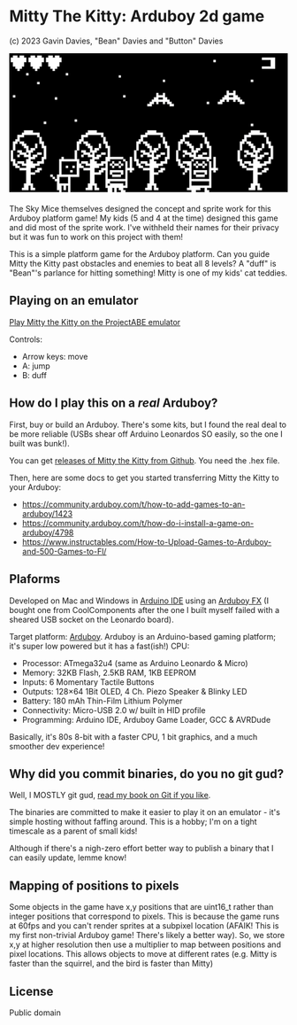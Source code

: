 Mitty The Kitty: Arduboy 2d game
==

(c) 2023 Gavin Davies, "Bean" Davies and "Button" Davies

![Screenshot](mitty.png "Mitty the Kitty gameplay screenshot")

The Sky Mice themselves designed the concept and sprite work for this Arduboy platform game! My kids (5 and 4 at the time) designed this game and did most of the sprite work. I've withheld their names for their privacy but it was fun to work on this project with them!

This is a simple platform game for the Arduboy platform. Can you guide Mitty the Kitty past obstacles and enemies to beat all 8 levels? A "duff" is "Bean"'s parlance for hitting something! Mitty is one of my kids' cat teddies.

Playing on an emulator
--

[Play Mitty the Kitty on the ProjectABE emulator](https://felipemanga.github.io/ProjectABE/?url=https://github.com/gavD/mitty_the_kitty/releases/latest/download/mitty_the_kitty.ino.hex)

Controls:
- Arrow keys: move
- A: jump
- B: duff

How do I play this on a _real_ Arduboy?
--

First, buy or build an Arduboy. There's some kits, but I found the real deal to be more reliable (USBs shear off Arduino Leonardos SO easily, so the one I built was bunk!).

You can get [releases of Mitty the Kitty from Github](https://github.com/gavD/mitty_the_kitty/releases). You need the .hex file.

Then, here are some docs to get you started transferring Mitty the Kitty to your Arduboy:

- https://community.arduboy.com/t/how-to-add-games-to-an-arduboy/1423
- https://community.arduboy.com/t/how-do-i-install-a-game-on-arduboy/4798
- https://www.instructables.com/How-to-Upload-Games-to-Arduboy-and-500-Games-to-Fl/

Plaforms
--

Developed on Mac and Windows in [Arduino IDE](https://www.arduino.cc/en/software) using an [Arduboy FX](https://www.arduboy.com/shop/p/arduboy-fx) (I bought one from CoolComponents after the one I built myself failed with a sheared USB socket on the Leonardo board).

Target platform: [Arduboy](https://www.arduboy.com/). Arduboy is an Arduino-based gaming platform; it's super low powered but it has a fast(ish!) CPU:

- Processor: ATmega32u4 (same as Arduino Leonardo & Micro)
- Memory: 32KB Flash, 2.5KB RAM, 1KB EEPROM
- Inputs: 6 Momentary Tactile Buttons
- Outputs: 128×64 1Bit OLED, 4 Ch. Piezo Speaker & Blinky LED
- Battery: 180 mAh Thin-Film Lithium Polymer
- Connectivity: Micro-USB 2.0 w/ built in HID profile
- Programming: Arduino IDE, Arduboy Game Loader, GCC & AVRDude

Basically, it's 80s 8-bit with a faster CPU, 1 bit graphics, and a much smoother dev experience!

Why did you commit binaries, do you no git gud?
--

Well, I MOSTLY git gud, [read my book on Git if you like](https://gavd.co.uk/2021/09/book-git-workflow-discipline/).

The binaries are committed to make it easier to play it on an emulator - it's simple hosting without faffing around. This is a hobby; I'm on a tight timescale as a parent of small kids!

Although if there's a nigh-zero effort better way to publish a binary that I can easily update, lemme know!

Mapping of positions to pixels
--

Some objects in the game have x,y positions that are uint16_t rather than integer positions that correspond to pixels. This is because the game runs at 60fps and you can't render sprites at a subpixel location (AFAIK! This is my first non-trivial Arduboy game! There's likely a better way). So, we store x,y at higher resolution then use a multiplier to map between positions and pixel locations. This allows objects to move at different rates (e.g. Mitty is faster than the squirrel, and the bird is faster than Mitty)

License
--

Public domain
